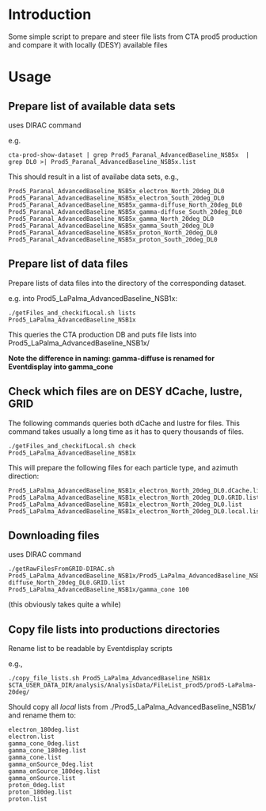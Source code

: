 # Introduction

Some simple script to prepare and steer file lists from CTA prod5 production and compare it with locally (DESY)
available files

# Usage

## Prepare list of available data sets

uses DIRAC command

e.g.

```
cta-prod-show-dataset | grep Prod5_Paranal_AdvancedBaseline_NSB5x  | grep DL0 >| Prod5_Paranal_AdvancedBaseline_NSB5x.list
```

This should result in a list of availabe data sets, e.g.,

```
Prod5_Paranal_AdvancedBaseline_NSB5x_electron_North_20deg_DL0
Prod5_Paranal_AdvancedBaseline_NSB5x_electron_South_20deg_DL0
Prod5_Paranal_AdvancedBaseline_NSB5x_gamma-diffuse_North_20deg_DL0
Prod5_Paranal_AdvancedBaseline_NSB5x_gamma-diffuse_South_20deg_DL0
Prod5_Paranal_AdvancedBaseline_NSB5x_gamma_North_20deg_DL0
Prod5_Paranal_AdvancedBaseline_NSB5x_gamma_South_20deg_DL0
Prod5_Paranal_AdvancedBaseline_NSB5x_proton_North_20deg_DL0
Prod5_Paranal_AdvancedBaseline_NSB5x_proton_South_20deg_DL0
```

## Prepare list of data files

Prepare lists of data files into the directory of the corresponding dataset.

e.g. into Prod5_LaPalma_AdvancedBaseline_NSB1x:

```
./getFiles_and_checkifLocal.sh lists Prod5_LaPalma_AdvancedBaseline_NSB1x
```

This queries the CTA production DB and puts file lists into Prod5_LaPalma_AdvancedBaseline_NSB1x/<particle type>

**Note the difference in naming: gamma-diffuse is renamed for Eventdisplay into gamma_cone**

## Check which files are on DESY dCache, lustre, GRID

The following commands queries both dCache and lustre for files.
This command takes usually a long time as it has to query thousands of files.

```
./getFiles_and_checkifLocal.sh check Prod5_LaPalma_AdvancedBaseline_NSB1x
```

This will prepare the following files for each particle type, and azimuth direction:

```
Prod5_LaPalma_AdvancedBaseline_NSB1x_electron_North_20deg_DL0.dCache.list
Prod5_LaPalma_AdvancedBaseline_NSB1x_electron_North_20deg_DL0.GRID.list
Prod5_LaPalma_AdvancedBaseline_NSB1x_electron_North_20deg_DL0.list
Prod5_LaPalma_AdvancedBaseline_NSB1x_electron_North_20deg_DL0.local.list
```

## Downloading files

uses DIRAC command

```
./getRawFilesFromGRID-DIRAC.sh Prod5_LaPalma_AdvancedBaseline_NSB1x/Prod5_LaPalma_AdvancedBaseline_NSB1x_gamma-diffuse_North_20deg_DL0.GRID.list Prod5_LaPalma_AdvancedBaseline_NSB1x/gamma_cone 100
```

(this obviously takes quite a while)


## Copy file lists into productions directories

Rename list to be readable by Eventdisplay scripts

e.g.,
```
./copy_file_lists.sh Prod5_LaPalma_AdvancedBaseline_NSB1x $CTA_USER_DATA_DIR/analysis/AnalysisData/FileList_prod5/prod5-LaPalma-20deg/
```
Should copy all *local* lists from ./Prod5_LaPalma_AdvancedBaseline_NSB1x/ and rename them to:
```
electron_180deg.list
electron.list
gamma_cone_0deg.list
gamma_cone_180deg.list
gamma_cone.list
gamma_onSource_0deg.list
gamma_onSource_180deg.list
gamma_onSource.list
proton_0deg.list
proton_180deg.list
proton.list
```
